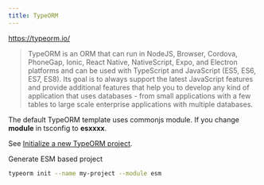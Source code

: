 ```yaml
---
title: TypeORM
---
```


https://typeorm.io/

> TypeORM is an ORM that can run in NodeJS, Browser, Cordova, PhoneGap, Ionic, React Native, NativeScript, Expo, and Electron platforms and can be used with TypeScript and JavaScript (ES5, ES6, ES7, ES8). Its goal is to always support the latest JavaScript features and provide additional features that help you to develop any kind of application that uses databases - from small applications with a few tables to large scale enterprise applications with multiple databases.

The default TypeORM template uses commonjs module. If you change **module** in tsconfig to **esxxxx**.

See [Initialize a new TypeORM project](https://typeorm.io/using-cli#initialize-a-new-typeorm-project).

Generate ESM based project

```bash
typeorm init --name my-project --module esm
```


